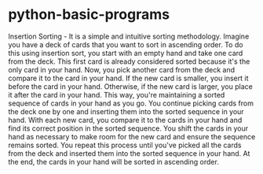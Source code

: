 # python-basic-programs

Insertion Sorting - It is a simple and intuitive sorting methodology. Imagine you have a deck of cards that you want to sort in ascending order. To do this using insertion sort, you start with an empty hand and take one card from the deck. This first card is already considered sorted because it's the only card in your hand. Now, you pick another card from the deck and compare it to the card in your hand. If the new card is smaller, you insert it before the card in your hand. Otherwise, if the new card is larger, you place it after the card in your hand. This way, you're maintaining a sorted sequence of cards in your hand as you go. You continue picking cards from the deck one by one and inserting them into the sorted sequence in your hand. With each new card, you compare it to the cards in your hand and find its correct position in the sorted sequence. You shift the cards in your hand as necessary to make room for the new card and ensure the sequence remains sorted. You repeat this process until you've picked all the cards from the deck and inserted them into the sorted sequence in your hand. At the end, the cards in your hand will be sorted in ascending order.
